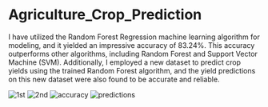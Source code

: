 # Agriculture_Crop_Prediction
I have utilized the Random Forest Regression machine learning algorithm for modeling, and it yielded an impressive accuracy of 83.24%. This accuracy outperforms other algorithms, including Random Forest and Support Vector Machine (SVM). Additionally, I employed a new dataset to predict crop yields using the trained Random Forest algorithm, and the yield predictions on this new dataset were also found to be accurate and reliable.

![1st](https://github.com/pr-satya/Agriculture_Crop_Prediction/assets/101782033/2dbe5756-8fd5-411b-b7a7-c0ad39db4237)
![2nd](https://github.com/pr-satya/Agriculture_Crop_Prediction/assets/101782033/3e037a46-fa2a-4e61-aade-2741156dbc68)
![accuracy](https://github.com/pr-satya/Agriculture_Crop_Prediction/assets/101782033/fdccc8a3-0577-4c58-af97-407457d80896)
![predictions](https://github.com/pr-satya/Agriculture_Crop_Prediction/assets/101782033/3559c904-02be-4420-90ec-9e5f64929ed9)
